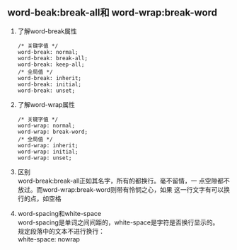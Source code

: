 ## word-beak:break-all和 word-wrap:break-word
1. 了解word-break属性  

	```
	/* 关键字值 */
	word-break: normal; 
	word-break: break-all; 
	word-break: keep-all;  
	/* 全局值 */
	word-break: inherit;
	word-break: initial;
	word-break: unset;
	```
2. 了解word-wrap属性  

	``` 
	/* 关键字值 */
	word-wrap: normal;
	word-wrap: break-word;  
	/* 全局值 */
	word-wrap: inherit;
	word-wrap: initial;
	word-wrap: unset;
	```
3. 区别  
	word-break:break-all正如其名字，所有的都换行。毫不留情，一	点空隙都不放过。而word-wrap:break-word则带有怜悯之心，如果	这一行文字有可以换行的点，如空格
4. word-spacing和white-space  
	word-spacing是单词之间间距的，white-space是字符是否换行显示的。  
	规定段落中的文本不进行换行：  
	white-space: nowrap
